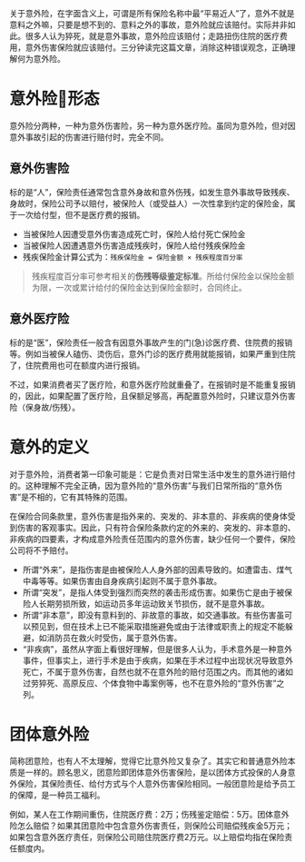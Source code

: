 关于意外险，在字面含义上，可谓是所有保险名称中最“平易近人”了，意外不就是意料之外嘛，只要是想不到的、意料之外的事故，意外险就应该赔付。实际并非如此。很多人认为猝死，就是意外事故，意外险应该赔付；走路扭伤住院的医疗费用，意外伤害保险就应该赔付。三分钟读完这篇文章，消除这种错误观念，正确理解何为意外险。

# **意外险形态**

意外险分两种，一种为意外伤害险，另一种为意外医疗险。虽同为意外险，但对因意外事故引起的伤害进行赔付时，完全不同。

## **意外伤害险**

标的是“人”，保险责任通常包含意外身故和意外伤残，如发生意外事故导致残疾、身故时，保险公司予以赔付，被保险人（或受益人）一次性拿到约定的保险金，属于一次给付型，但不是医疗费的报销。

* 当被保险人因遭受意外伤害造成死亡时，保险人给付死亡保险金
* 当被保险人因遭遇意外伤害造成残疾时，保险人给付残疾保险金
* 残疾保险金计算公式为：`残疾保险金 = 保险金额 × 残疾程度百分率`

> 残疾程度百分率可参考相关的**伤残等级鉴定标准**。所给付保险金以保险金额为限，一次或累计给付的保险金达到保险金额时，合同终止。

## **意外医疗险**

标的是“医”，保险责任一般含有因意外事故产生的门\(急\)诊医疗费、住院费的报销等。例如当被保人磕伤、烫伤后，意外门诊的医疗费用就能报销，如果严重到住院了，住院费用也可在额度内进行报销。

不过，如果消费者买了医疗险，和意外医疗险就重叠了，在报销时是不能重复报销的，因此，如果配置了医疗险，且保额足够高，再配置意外险时，只建议意外伤害险（保身故/伤残）。

# **意外的定义**

对于意外险，消费者第一印象可能是：它是负责对日常生活中发生的意外进行赔付的。这种理解不完全正确，因为意外险的“意外伤害”与我们日常所指的“意外伤害”是不相的，它有其特殊的范围。

在保险合同条款里，意外伤害是指外来的、突发的、非本意的、非疾病的使身体受到伤害的客观事实。因此，只有符合保险条款约定的外来的、突发的、非本意的、非疾病的四要素，才构成意外险责任范围内的意外伤害，缺少任何一个要件，保险公司将不予赔付。

* 所谓“外来”，是指伤害是由被保险人人身外部的因素导致的。如遭雷击、煤气中毒等等。如果伤害由自身疾病引起则不属于意外事故。
* 所谓“突发”，是指人体受到强烈而突然的袭击形成伤害。如果伤亡是由于被保险人长期劳损所致，如运动员多年运动致关节损伤，就不是意外事故。
* 所谓“非本意”，即没有意料到的、非故意的事故，如交通事故。有些伤害虽可以预见到，但在技术上已不能采取措施避免或由于法律或职责上的规定不能躲避，如消防员在救火时受伤，属于意外伤害。
* “非疾病”，虽然从字面上看很好理解，但是很多人认为，手术意外是一种意外事件，但事实上，进行手术是由于疾病，如果在手术过程中出现状况导致意外死亡，不属于意外伤害，自然也就不在意外险的赔付范围之内。而其他的诸如过劳猝死、高原反应、个体食物中毒案例等，也不在意外险的“意外伤害”之列。

# **团体意外险**

简称团意险，也有人不太理解，觉得它比意外险又复杂了。其实它和普通意外险本质是一样的。顾名思义，团意险即团体意外伤害保险，是以团体方式投保的人身意外保险，其保险责任、给付方式与个人意外伤害保险相同。一般团意险是给予员工的保障，是一种员工福利。

例如，某人在工作期间重伤，住院医疗费：2万；伤残鉴定赔偿：5万。团体意外险怎么赔偿？如果其团意险中包含意外伤害责任，则保险公司赔偿残疾金5万元；如果包含意外医疗责任，则保险公司赔住院医疗费2万元。以上赔偿均指在保险责任额度内。

